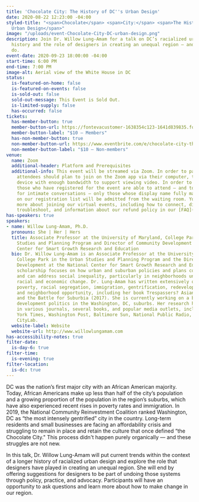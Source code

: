 ```yaml
---
title: 'Chocolate City: The History of DC''s Urban Design'
date: 2020-08-22 12:23:00 -04:00
styled-title: "<span>Chocolate</span> <span>City:</span> <span>The History of DC's
  Urban Design</span>"
image: "/uploads/event-Chocolate-City-DC-urban-design.png"
description: Join Dr. Willow Lung-Amam for a talk on DC’s racialized urban design
  history and the role of designers in creating an unequal region — and what we can
  do.
event-date: 2020-09-23 18:00:00 -04:00
start-time: 6:00 PM
end-time: 7:00 PM
image-alt: Aerial view of the White House in DC
status:
  is-featured-on-home: false
  is-featured-on-events: false
  is-sold-out: false
  sold-out-message: This Event is Sold Out.
  is-limited-supply: false
  has-occurred: false
tickets:
  has-member-button: true
  member-button-url: https://fontevacustomer-1638354c123-1641d839835.force.com/services/oauth2/authorize?client_id=3MVG9nthuDc9owbcOq7_07W.HriOQQPWTbMkrpOla.ajDQlTHf4_uby_mhwylcX.mJBU2O2SppTiZMS0J_HJd&response_type=code&redirect_uri=https://ikit.aiga.org/ikit_national_util/ikit-national-util-sso-redirect/&state=https%3A%2F%2Fdc.aiga.org%2Fevent%2Fchocolate-city-the-history-of-dcs-urban-design%2F%3Fredirect_source%3Deventbrite_register
  member-button-label: "$10 — Members"
  has-non-member-button: true
  non-member-button-url: https://www.eventbrite.com/e/chocolate-city-the-history-of-dcs-urban-design-tickets-117846555219
  non-member-button-label: "$10 — Non-members"
venue:
  name: Zoom
  additional-header: Platform and Prerequisites
  additional-info: This event will be streamed via Zoom. In order to participate fully,
    attendees should plan to join on the Zoom app via their computer, tablet, or mobile
    device with enough bandwidth to support viewing video. In order to ensure only
    those who have registered for the event are able to attend — and to create space
    for intimate conversations — only those whose display name fully matches the name
    on our registration list will be admitted from the waiting room. You can find
    more about joining our virtual events, including how to connect, directions to
    troubleshoot, and information about our refund policy in our [FAQ](/faqs/).
has-speakers: true
speakers:
- name: Willow Lung-Amam, Ph.D.
  pronouns: She | Her | Hers
  title: Associate Professor at the University of Maryland, College Park in the Urban
    Studies and Planning Program and Director of Community Development at the National
    Center for Smart Growth Research and Education
  bio: Dr. Willow Lung-Amam is an Associate Professor at the University of Maryland,
    College Park in the Urban Studies and Planning Program and the Director of Community
    Development at the National Center for Smart Growth Research and Education. Her
    scholarship focuses on how urban and suburban policies and plans contribute to
    and can address social inequality, particularly in neighborhoods undergoing rapid
    racial and economic change. Dr. Lung-Amam has written extensively on suburban
    poverty, racial segregation, immigration, gentrification, redevelopment politics,
    and neighborhood opportunity, including her book Trespassers? Asian Americans
    and the Battle for Suburbia (2017). She is currently working on a book on equitable
    development politics in the Washington, DC, suburbs. Her research has appeared
    in various journals, several books, and popular media outlets, including The New
    York Times, Washington Post, Baltimore Sun, National Public Radio, and Bloomberg’s
    CityLab.
  website-label: Website
  website-url: http://www.willowlungamam.com
has-accessibility-notes: true
filter-date:
  is-day-6: true
filter-time:
  is-evening: true
filter-location:
  is-dc: true
---
```


DC was the nation’s first major city with an African American majority. Today, African Americans make up less than half of the city’s population and a growing proportion of the population in the region’s suburbs, which have also experienced recent rises in poverty rates and immigration. In 2019, the National Community Reinvestment Coalition ranked Washington, DC as “the most intensely gentrified” city in the country. Long-term residents and small businesses are facing an affordability crisis and struggling to remain in place and retain the culture that once defined “the Chocolate City." This process didn't happen purely organically — and these struggles are not new.

In this talk, Dr. Willow Lung-Amam will put current trends within the context of a longer history of racialized urban design and explore the role that designers have played in creating an unequal region. She will end by offering suggestions for designers to be part of undoing those systems through policy, practice, and advocacy. Participants will have an opportunity to ask questions and learn more about how to make change in our region.
